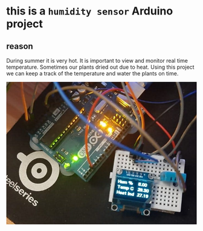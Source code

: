 # this is a `humidity sensor` Arduino project

## reason
 During summer it is very hot. It is important to view and monitor real time temperature. Sometimes our plants dried out due to heat. Using this project we can keep a track of the temperature and water the plants on time.




 
![screenshot](https://github.com/kunsh13/Humidity-Temperature-Project/blob/79306f16749c07826c5e7cfd64adffa03479fad4/images/pic.jpeg)